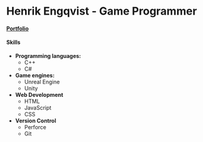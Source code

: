 # Henrik Engqvist - Game Programmer
#### [Portfolio](http://www.engqvist.org/)

#### Skills 
- **Programming languages:**
  - C++
  - C#
- **Game engines:**
  - Unreal Engine
  - Unity
- **Web Development**
  - HTML
  - JavaScript
  - CSS 
- **Version Control**
  - Perforce
  - Git
